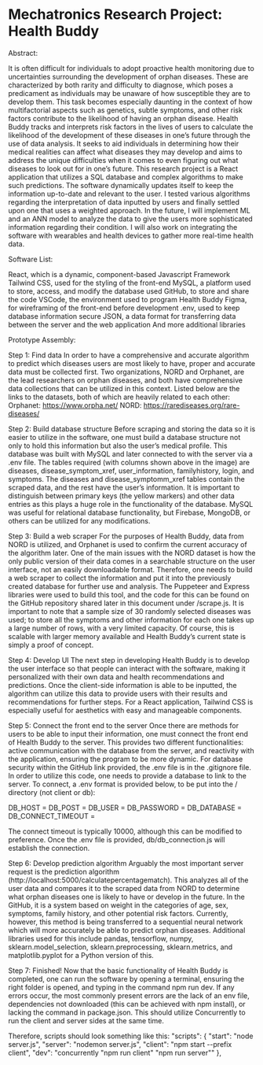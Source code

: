 # Mechatronics Research Project: Health Buddy

Abstract:

It is often difficult for individuals to adopt proactive health monitoring due to uncertainties surrounding the development of orphan diseases. These are characterized by both rarity and difficulty to diagnose, which poses a predicament as individuals may be unaware of how susceptible they are to develop them. This task becomes especially daunting in the context of how multifactorial aspects such as genetics, subtle symptoms, and other risk factors contribute to the likelihood of having an orphan disease. Health Buddy tracks and interprets risk factors in the lives of users to calculate the likelihood of the development of these diseases in one’s future through the use of data analysis. It seeks to aid individuals in determining how their medical realities can affect what diseases they may develop and aims to address the unique difficulties when it comes to even figuring out what diseases to look out for in one’s future. This research project is a React application that utilizes a SQL database and complex algorithms to make such predictions. The software dynamically updates itself to keep the information up-to-date and relevant to the user. I tested various algorithms regarding the interpretation of data inputted by users and finally settled upon one that uses a weighted approach. In the future, I will implement ML and an ANN model to analyze the data to give the users more sophisticated information regarding their condition. I will also work on integrating the software with wearables and health devices to gather more real-time health data. 

Software List:

React, which is a dynamic, component-based Javascript Framework 
Tailwind CSS, used for the styling of the front-end
MySQL, a platform used to store, access, and modify the database used
GitHub, to store and share the code
VSCode, the environment used to program Health Buddy
Figma, for wireframing of the front-end before development
.env, used to keep database information secure
JSON, a data format for transferring data between the server and the web application
And more additional libraries 

Prototype Assembly:

Step 1: Find data
In order to have a comprehensive and accurate algorithm to predict which diseases users are most likely to have, proper and accurate data must be collected first. Two organizations, NORD and Orphanet, are the lead researchers on orphan diseases, and both have comprehensive data collections that can be utilized in this context. 
Listed below are the links to the datasets, both of which are heavily related to each other:
Orphanet: https://www.orpha.net/ 
NORD: https://rarediseases.org/rare-diseases/ 

Step 2: Build database structure
Before scraping and storing the data so it is easier to utilize in the software, one must build a database structure not only to hold this information but also the user’s medical profile. This database was built with MySQL and later connected to with the server via a .env file. The tables required (with columns shown above in the image) are diseases, disease_symptom_xref, user_information, familyhistory, login, and symptoms. The diseases and disease_symptomm_xref tables contain the scraped data, and the rest have the user’s information. It is important to distinguish between primary keys (the yellow markers) and other data entries as this plays a huge role in the functionality of the database. MySQL was useful for relational database functionality, but Firebase, MongoDB, or others can be utilized for any modifications. 

Step 3: Build a web scraper
For the purposes of Health Buddy, data from NORD is utilized, and Orphanet is used to confirm the current accuracy of the algorithm later. One of the main issues with the NORD dataset is how the only public version of their data comes in a searchable structure on the user interface, not an easily downloadable format. Therefore, one needs to build a web scraper to collect the information and put it into the previously created database for further use and analysis. The Puppeteer and Express libraries were used to build this tool, and the code for this can be found on the GitHub repository shared later in this document under /scrape.js. It is important to note that a sample size of 30 randomly selected diseases was used; to store all the symptoms and other information for each one takes up a large number of rows, with a very limited capacity. Of course, this is scalable with larger memory available and Health Buddy’s current state is simply a proof of concept. 

Step 4: Develop UI
The next step in developing Health Buddy is to develop the user interface so that people can interact with the software, making it personalized with their own data and health recommendations and predictions. Once the client-side information is able to be inputted, the algorithm can utilize this data to provide users with their results and recommendations for further steps. For a React application, Tailwind CSS is especially useful for aesthetics with easy and manageable components. 

Step 5: Connect the front end to the server 
Once there are methods for users to be able to input their information, one must connect the front end of Health Buddy to the server. This provides two different functionalities: active communication with the database from the server, and reactivity with the application, ensuring the program to be more dynamic. 
For database security within the GitHub link provided, the .env file is in the .gitignore file. In order to utilize this code, one needs to provide a database to link to the server. To connect, a .env format is provided below, to be put into the / directory (not client or db):

DB_HOST = 
DB_POST = 
DB_USER = 
DB_PASSWORD = 
DB_DATABASE = 
DB_CONNECT_TIMEOUT = 

The connect timeout is typically 10000, although this can be modified to preference. 
Once the .env file is provided, db/db_connection.js will establish the connection. 

Step 6: Develop prediction algorithm
Arguably the most important server request is the prediction algorithm (http://localhost:5000/calculatepercentagematch). This analyzes all of the user data and compares it to the scraped data from NORD to determine what orphan diseases one is likely to have or develop in the future. In the GitHub, it is a system based on weight in the categories of age, sex, symptoms, family history, and other potential risk factors. Currently, however, this method is being transferred to a sequential neural network which will more accurately be able to predict orphan diseases. Additional libraries used for this include pandas, tensorflow, numpy, sklearn.model_selection, sklearn.preprocessing, sklearn.metrics, and matplotlib.pyplot for a Python version of this. 

Step 7: Finished!
Now that the basic functionality of Health Buddy is completed, one can run the software by opening a terminal, ensuring the right folder is opened, and typing in the command npm run dev. If any errors occur, the most commonly present errors are the lack of an env file, dependencies not downloaded (this can be achieved with npm install), or lacking the command in package.json. This should utilize Concurrently to run the client and server sides at the same time. 

Therefore, scripts should look something like this:
"scripts": {
"start": "node server.js",
"server": "nodemon server.js",
"client": "npm start --prefix client",
"dev": "concurrently \"npm run client\" \"npm run server\""
},
